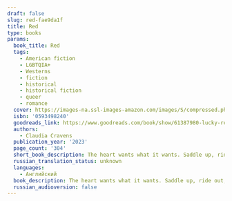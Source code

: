 ```yaml
---
draft: false
slug: red-fae9da1f
title: Red
type: books
params:
  book_title: Red
  tags:
    - American fiction
    - LGBTQIA+
    - Westerns
    - fiction
    - historical
    - historical fiction
    - queer
    - romance
  cover: https://images-na.ssl-images-amazon.com/images/S/compressed.photo.goodreads.com/books/1671472804i/61387980.jpg
  isbn: '0593498240'
  goodreads_link: https://www.goodreads.com/book/show/61387980-lucky-red
  authors:
    - Claudia Cravens
  publication_year: '2023'
  page_count: '304'
  short_book_description: The heart wants what it wants. Saddle up, ride out, and claim it.A vibrant and cinematic debut set in the American West about a scrappy orphan who finds friendship, romance, and her true calling...
  russian_translation_status: unknown
  languages:
    - Английский
  book_description: The heart wants what it wants. Saddle up, ride out, and claim it.A vibrant and cinematic debut set in the American West about a scrappy orphan who finds friendship, romance, and her true calling as a revenge-seeking gunslinger.It's the spring of 1877 and sixteen-year-old Bridget is already disillusioned. She's exhausted from caring for her ne'er-do-well alcoholic father, but when he's killed by a snakebite as they cross the Kansas prairie, she knows she has only her wits to keep her alive. She arrives penniless in Dodge City, and, thanks to the allure of her bright red hair and country-girl beauty, is soon recruited to work at the Buffalo Queen, the only brothel in town run by women. Bridget takes to brothel life, appreciating the good food, good pay, and good friendships she forms with her fellow "sporting women."Then Spartan Lee, the legendary female gunfighter in the region, rides into town, and Bridget falls in love. Hard. Before long, though, a series of shocking double-crosses shatter the Buffalo Queen's tenuous peace and safety. Desperate for vengeance and autonomy, Bridget resolves to claim her own destiny.A thoroughly modern reimagining of the Western genre,Lucky Redis a masterfully crafted, propulsive tale of adventure, loyalty, desire, and love.
  russian_audioversion: false
---
```

